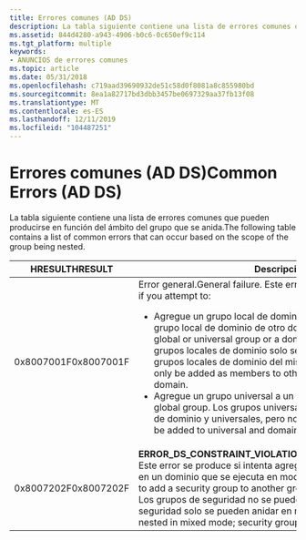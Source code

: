 ```yaml
---
title: Errores comunes (AD DS)
description: La tabla siguiente contiene una lista de errores comunes que pueden producirse en función del ámbito del grupo que se anida.
ms.assetid: 844d4280-a943-4906-b0c6-0c650ef9c114
ms.tgt_platform: multiple
keywords:
- ANUNCIOS de errores comunes
ms.topic: article
ms.date: 05/31/2018
ms.openlocfilehash: c719aad39690932de51c58d0f8081a8c855980bd
ms.sourcegitcommit: 8ea1a82717bd3dbb3457be0697329aa37fb13f08
ms.translationtype: MT
ms.contentlocale: es-ES
ms.lasthandoff: 12/11/2019
ms.locfileid: "104487251"
---
```

# <a name="common-errors-ad-ds"></a><span data-ttu-id="26757-104">Errores comunes (AD DS)</span><span class="sxs-lookup"><span data-stu-id="26757-104">Common Errors (AD DS)</span></span>

<span data-ttu-id="26757-105">La tabla siguiente contiene una lista de errores comunes que pueden producirse en función del ámbito del grupo que se anida.</span><span class="sxs-lookup"><span data-stu-id="26757-105">The following table contains a list of common errors that can occur based on the scope of the group being nested.</span></span>



<table>
<colgroup>
<col style="width: 50%" />
<col style="width: 50%" />
</colgroup>
<thead>
<tr class="header">
<th><span data-ttu-id="26757-106">HRESULT</span><span class="sxs-lookup"><span data-stu-id="26757-106">HRESULT</span></span></th>
<th><span data-ttu-id="26757-107">Descripción</span><span class="sxs-lookup"><span data-stu-id="26757-107">Description</span></span></th>
</tr>
</thead>
<tbody>
<tr class="odd">
<td><span data-ttu-id="26757-108">0x8007001F</span><span class="sxs-lookup"><span data-stu-id="26757-108">0x8007001F</span></span></td>
<td><span data-ttu-id="26757-109">Error general.</span><span class="sxs-lookup"><span data-stu-id="26757-109">General failure.</span></span> <span data-ttu-id="26757-110">Este error se produce si intenta:</span><span class="sxs-lookup"><span data-stu-id="26757-110">This error occurs if you attempt to:</span></span>
<ul>
<li><span data-ttu-id="26757-111">Agregue un grupo local de dominio a un grupo global o universal o a un grupo local de dominio de otro dominio.</span><span class="sxs-lookup"><span data-stu-id="26757-111">Add a domain local group to a global or universal group or a domain local group in another domain.</span></span> <span data-ttu-id="26757-112">Los grupos locales de dominio solo se pueden agregar como miembros a otros grupos locales de dominio del mismo dominio.</span><span class="sxs-lookup"><span data-stu-id="26757-112">Domain local groups can only be added as members to other domain local groups in the same domain.</span></span></li>
<li><span data-ttu-id="26757-113">Agregue un grupo universal a un grupo global.</span><span class="sxs-lookup"><span data-stu-id="26757-113">Add a universal group to a global group.</span></span> <span data-ttu-id="26757-114">Los grupos universales se pueden agregar a grupos locales de dominio y universales, pero no a grupos globales.</span><span class="sxs-lookup"><span data-stu-id="26757-114">Universal groups can be added to universal and domain local groups, but not global groups.</span></span></li>
</ul></td>
</tr>
<tr class="even">
<td><span data-ttu-id="26757-115">0x8007202F</span><span class="sxs-lookup"><span data-stu-id="26757-115">0x8007202F</span></span></td>
<td><span data-ttu-id="26757-116"><strong>ERROR_DS_CONSTRAINT_VIOLATION</strong>.</span><span class="sxs-lookup"><span data-stu-id="26757-116"><strong>ERROR_DS_CONSTRAINT_VIOLATION</strong>.</span></span> <span data-ttu-id="26757-117">Este error se produce si intenta agregar un grupo de seguridad a otro grupo en un dominio que se ejecuta en modo mixto.</span><span class="sxs-lookup"><span data-stu-id="26757-117">This error occurs if you attempt to add a security group to another group in a domain running in mixed mode.</span></span> <span data-ttu-id="26757-118">Los grupos de seguridad no se pueden anidar en modo mixto; los grupos de seguridad solo se pueden anidar en modo nativo.</span><span class="sxs-lookup"><span data-stu-id="26757-118">Security groups cannot be nested in mixed mode; security groups can only be nested in native mode.</span></span></td>
</tr>
</tbody>
</table>



 

 

 




